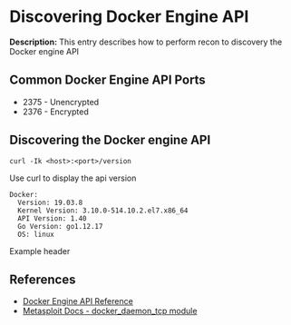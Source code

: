 # Discovering Docker Engine API

**Description:** This entry describes how to perform recon to discovery the Docker engine API

## Common Docker Engine API Ports

* 2375 - Unencrypted
* 2376 - Encrypted

## Discovering the Docker engine API

```
curl -Ik <host>:<port>/version
```

Use curl to display the api version

```
Docker:
  Version: 19.03.8
  Kernel Version: 3.10.0-514.10.2.el7.x86_64
  API Version: 1.40
  Go Version: go1.12.17
  OS: linux
```

Example header

## References
* [Docker Engine API Reference](https://docs.docker.com/engine/api/)
* [Metasploit Docs - docker_daemon_tcp module](https://github.com/rapid7/metasploit-framework/blob/master/documentation/modules/exploit/linux/http/docker_daemon_tcp.md)